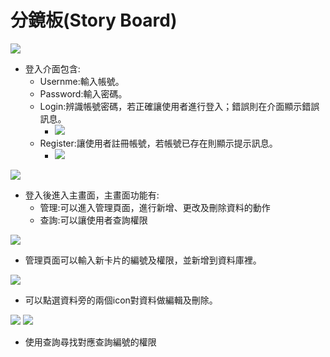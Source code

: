 # 分鏡板(Story Board)
![](分1.png)
- 登入介面包含:
  - Usernme:輸入帳號。
  - Password:輸入密碼。
  - Login:辨識帳號密碼，若正確讓使用者進行登入；錯誤則在介面顯示錯誤訊息。
    - ![](分7.png) 
  - Register:讓使用者註冊帳號，若帳號已存在則顯示提示訊息。
    - ![](分8.png)  

![](分2.png)
- 登入後進入主畫面，主畫面功能有:
  - 管理:可以進入管理頁面，進行新增、更改及刪除資料的動作
  - 查詢:可以讓使用者查詢權限

![](分3.png)
- 管理頁面可以輸入新卡片的編號及權限，並新增到資料庫裡。

![](分4.png)
- 可以點選資料旁的兩個icon對資料做編輯及刪除。

![](分5.png)
![](分6.png)
- 使用查詢尋找對應查詢編號的權限
